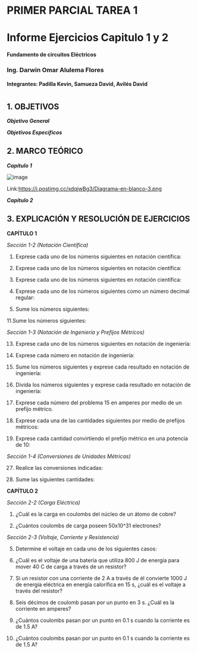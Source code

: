 # PRIMER PARCIAL TAREA 1


##

# Informe Ejercicios Capitulo 1 y 2
#### Fundamento de circuitos Eléctricos 
### Ing. Darwin Omar Alulema Flores

#### Integrantes: Padilla Kevin, Samueza David, Avilés David

#

## 1. OBJETIVOS
***Objetivo General***



 ***Objetivos Específicos***

## 2. MARCO TEÓRICO
***Capitulo 1***

 ![image](https://i.postimg.cc/xdqjwBg3/Diagrama-en-blanco-3.png)
 
 Link:https://i.postimg.cc/xdqjwBg3/Diagrama-en-blanco-3.png

***Capitulo 2***
## 3. EXPLICACIÓN Y RESOLUCIÓN DE EJERCICIOS
**CAPÍTULO 1**

*Sección 1-2 (Notación Científica)*


 1. Exprese cada uno de los números siguientes en notación científica: 
 
 3. Exprese cada uno de los números siguientes en notación científica:
 
 5. Exprese cada uno de los números siguientes en notación científica:
 
 7. Exprese cada uno de los números siguientes como un número decimal regular:
 
 9. Sume los números siguientes:
 
 11.Sume los números siguientes:
 
 
 
 *Sección 1-3 (Notación de Ingeniería y Prefijos Métricos)*
 
 13. Exprese cada uno de los números siguientes en notación de ingeniería:
 
 15. Exprese cada número en notación de ingeniería:
 
 17. Sume los números siguientes y exprese cada resultado en notación de ingeniería:
 
 19. Divida los números siguientes y exprese cada resultado en notación de ingeniería:
 
 21. Exprese cada número del problema 15 en amperes por medio de un prefijo métrico. 
 
 23. Exprese cada una de las cantidades siguientes por medio de prefijos métricos:
 
 25. Exprese cada cantidad convirtiendo el prefijo métrico en una potencia de 10:

 *Sección 1-4 (Conversiones de Unidades Métricas)*
 
 27. Realice las conversiones indicadas:
 
 29. Sume las siguientes cantidades:

**CAPÍTULO 2**

*Sección 2-2 (Carga Eléctrica)*

1. ¿Cuál es la carga en coulombs del núcleo de un átomo de cobre?

3. ¿Cuántos coulombs de carga poseen 50x10^31 electrones?


*Sección 2-3 (Voltaje, Corriente y Resistencia)*

 5. Determine el voltaje en cada uno de los siguientes casos:

 7. ¿Cuál es el voltaje de una batería que utiliza 800 J de energía para mover 40 C de carga a través de un resistor?

 9. Si un resistor con una corriente de 2 A a través de él convierte 1000 J de energía eléctrica en energía calorífica en 15 s, ¿cuál es el voltaje a través del resistor?

11. Seis décimos de coulomb pasan por un punto en 3 s. ¿Cuál es la corriente en amperes?

13. ¿Cuántos coulombs pasan por un punto en 0.1 s cuando la corriente es de 1.5 A?

15. ¿Cuántos coulombs pasan por un punto en 0.1 s cuando la corriente es de 1.5 A?

